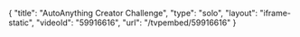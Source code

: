 {
    "title": "AutoAnything Creator Challenge",
    "type": "solo",
    "layout": "iframe-static",
    "videoId": "59916616",
    "url": "\/tvpembed\/59916616"
}
